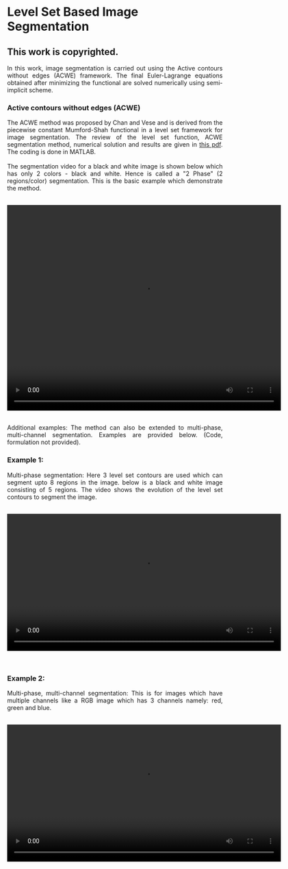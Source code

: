# Level Set Based Image Segmentation
## This work is copyrighted.

<div style="text-align: justify"> 
In this work, image segmentation is carried out using the Active contours without edges (ACWE) framework. The final Euler-Lagrange equations obtained after minimizing the functional are solved numerically using semi-implicit scheme.
</div> 

###  Active contours without edges (ACWE)
<div style="text-align: justify"> 
The ACWE method was proposed by Chan and Vese and is derived from the piecewise constant Mumford-Shah functional in a level set framework for image segmentation. The review of the level set function, ACWE segmentation method, numerical solution and results are given in <a href="Latex/ACWE.pdf" target="blank">this pdf</a>. 
The coding is done in MATLAB.
<br/>
<br/>
 The segmentation video for a black and white image is shown below which has only 2 colors - black and white. Hence is called a "2 Phase" (2 regions/color) segmentation. This is the basic example which demonstrate the method.
</div>

<br/>
<p align="center">
<video width="640" height="480" controls preload>
  <source src="videos/2phase_levelset.mp4">
</video>
</p>

<br/>
<div style="text-align: justify"> 
Additional examples: The method can also be extended to multi-phase, multi-channel segmentation. Examples are provided below. (Code, formulation not provided).
</div>

### Example 1: 
<div style="text-align: justify"> 
Multi-phase segmentation: Here 3 level set contours are used which can segment upto 8 regions in the image. below is a black and white image consisting of 5 regions. The video shows the evolution of the level set contours to segment the image.
</div>
<br/>
<p align="center">
<video width="640" controls preload>
  <source src="videos/multiphase.mp4">
</video>
</p>
<br/>

### Example 2: 
<div style="text-align: justify"> 
Multi-phase, multi-channel segmentation: This is for images which have multiple channels like a RGB image which has 3 channels namely: red, green and blue. 
</div>
<br/>
<p align="center">
<video width="640" controls preload>
  <source src="videos/RGB.mp4">
</video>
</p>
<br/>








